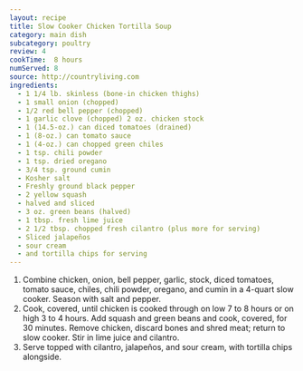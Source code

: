 ```yaml
---
layout: recipe
title: Slow Cooker Chicken Tortilla Soup
category: main dish
subcategory: poultry
review: 4
cookTime:  8 hours
numServed: 8
source: http://countryliving.com
ingredients:
  - 1 1/4 lb. skinless (bone-in chicken thighs)
  - 1 small onion (chopped)
  - 1/2 red bell pepper (chopped)
  - 1 garlic clove (chopped) 2 oz. chicken stock
  - 1 (14.5-oz.) can diced tomatoes (drained)
  - 1 (8-oz.) can tomato sauce
  - 1 (4-oz.) can chopped green chiles
  - 1 tsp. chili powder
  - 1 tsp. dried oregano
  - 3/4 tsp. ground cumin
  - Kosher salt
  - Freshly ground black pepper
  - 2 yellow squash
  - halved and sliced
  - 3 oz. green beans (halved)
  - 1 tbsp. fresh lime juice
  - 2 1/2 tbsp. chopped fresh cilantro (plus more for serving)
  - Sliced jalapeños
  - sour cream
  - and tortilla chips for serving
---
```


1. Combine chicken, onion, bell pepper, garlic, stock, diced tomatoes, tomato sauce, chiles, chili powder, oregano, and cumin in a 4-quart slow cooker. Season with salt and pepper.
2. Cook, covered, until chicken is cooked through on low 7 to 8 hours or on high 3 to 4 hours. Add squash and green beans and cook, covered, for 30 minutes. Remove chicken, discard bones and shred meat; return to slow cooker. Stir in lime juice and cilantro.
3. Serve topped with cilantro, jalapeños, and sour cream, with tortilla chips alongside.
